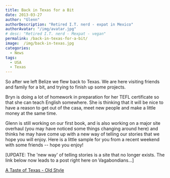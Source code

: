 ```yaml
---
title: Back in Texas for a Bit
date: 2013-03-27
author: "Glenn"
authorDescription: "Retired I.T. nerd - expat in Mexico"
authorAvatar: "/img/avatar.jpg"
# desc: "Retired I.T. nerd - Mexpat - vegan"
permalink: /back-in-texas-for-a-bit/
image:  /img/back-in-texas.jpg
categories:
  - News
tags:
  - USA
  - Texas
---
```

So after we left Belize we flew back to Texas. We are here visiting friends and family for a bit, and trying to finish up some projects.

Bryn is doing a lot of homework in preparation for her TEFL certificate so that she can teach English somewhere. She is thinking that it will be nice to have a reason to get out of the casa, meet new people and make a little money at the same time.

Glenn is still working on our first book, and is also working on a major site overhaul (you may have noticed some things changing around here) and thinks he may have come up with a new way of telling our stories that we hope you will enjoy. Here is a little sample for you from a recent weekend with some friends -- hope you enjoy!

[UPDATE: The 'new way' of telling stories is a site that no longer exists. The link below now leads to a post right here on Vagabondians...]

[A Taste of Texas - Old Style](/a-taste-of-texas-old-style)